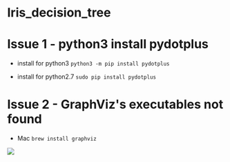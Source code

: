 # Iris_decision_tree

# Issue 1 - python3 install pydotplus

- install for python3
```python3 -m pip install pydotplus```

- install for python2.7
```sudo pip install pydotplus```

# Issue 2 - GraphViz's executables not found

- Mac
```brew install graphviz```

![](https://user-images.githubusercontent.com/26485327/46257784-ad1c9600-c4fa-11e8-858e-6ff6dce1f1a2.png)
